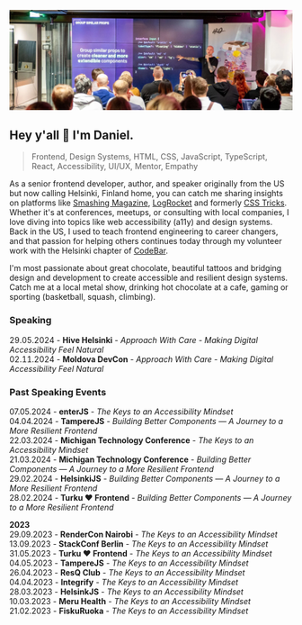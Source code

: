 ![Daniel Yuschick speaking at HelsinkiJS about building components in React and TypeScript.](./daniel-yuschick-helsinki-js.webp)

## Hey y'all 🤘 I'm Daniel.

> Frontend, Design Systems, HTML, CSS, JavaScript, TypeScript, React, Accessibility, UI/UX, Mentor, Empathy

As a senior frontend developer, author, and speaker originally from the US but now calling Helsinki, Finland home, you can catch me sharing insights on platforms like [Smashing Magazine](https://www.smashingmagazine.com/author/daniel-yuschick/), [LogRocket](https://blog.logrocket.com/author/danielyuschick/) and formerly [CSS Tricks](https://css-tricks.com/author/danyuschick/). Whether it's at conferences, meetups, or consulting with local companies, I love diving into topics like web accessibility (a11y) and design systems. Back in the US, I used to teach frontend engineering to career changers, and that passion for helping others continues today through my volunteer work with the Helsinki chapter of [CodeBar](https://codebar.io/).

I'm most passionate about great chocolate, beautiful tattoos and bridging design and development to create accessible and resilient design systems. Catch me at a local metal show, drinking hot chocolate at a cafe, gaming or sporting (basketball, squash, climbing).

### Speaking

<span style="font-variant-numeric: tabular-nums">29.05.2024</span> - **Hive Helsinki** - _Approach With Care - Making Digital Accessibility Feel Natural_  
<span style="font-variant-numeric: tabular-nums">02.11.2024</span> - **Moldova DevCon** - _Approach With Care - Making Digital Accessibility Feel Natural_

### Past Speaking Events

07.05.2024 - **enterJS** - _The Keys to an Accessibility Mindset_  
04.04.2024 - **TampereJS** - _Building Better Components — A Journey to a More Resilient Frontend_  
22.03.2024 - **Michigan Technology Conference** - _The Keys to an Accessibility Mindset_  
21.03.2024 - **Michigan Technology Conference** - _Building Better Components — A Journey to a More Resilient Frontend_  
29.02.2024 - **HelsinkiJS** - _Building Better Components — A Journey to a More Resilient Frontend_  
28.02.2024 - **Turku ❤️ Frontend** - _Building Better Components — A Journey to a More Resilient Frontend_

**2023**  
29.09.2023 - **RenderCon Nairobi** - _The Keys to an Accessibility Mindset_  
13.09.2023 - **StackConf Berlin** - _The Keys to an Accessibility Mindset_  
31.05.2023 - **Turku ❤️ Frontend** - _The Keys to an Accessibility Mindset_  
04.05.2023 - **TampereJS** - _The Keys to an Accessibility Mindset_  
26.04.2023 - **ResQ Club** - _The Keys to an Accessibility Mindset_  
04.04.2023 - **Integrify** - _The Keys to an Accessibility Mindset_  
28.03.2023 - **HelsinkJS** - _The Keys to an Accessibility Mindset_  
10.03.2023 - **Meru Health** - _The Keys to an Accessibility Mindset_  
21.02.2023 - **FiskuRuoka** - _The Keys to an Accessibility Mindset_
